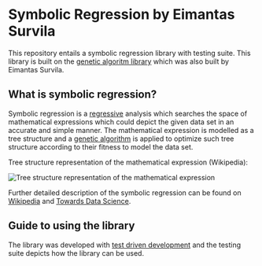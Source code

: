 # Symbolic Regression by Eimantas Survila

This repository entails a symbolic regression library with testing suite. This library is built on the [genetic algoritm library](https://github.com/Survila-Dev/Genetic-Algorithm-02) which was also built by Eimantas Survila.

## What is symbolic regression?

Symbolic regression is a [regressive](https://en.wikipedia.org/wiki/Regression_analysis) analysis which searches the space of mathematical expressions which could depict the given data set in an accurate and simple manner. The mathematical expression is modelled as a tree structure and a [genetic algorithm](https://en.wikipedia.org/wiki/Genetic_algorithm) is applied to optimize such tree structure according to their fitness to model the data set.

Tree structure representation of the mathematical expression (Wikipedia):

![Tree structure representation of the mathematical expression](https://upload.wikimedia.org/wikipedia/commons/7/77/Genetic_Program_Tree.png "Tree structure representation of the mathematical expression (Wikipedia)")

Further detailed description of the symbolic regression can be found on [Wikipedia](https://en.wikipedia.org/wiki/Symbolic_regression) and [Towards Data Science](https://towardsdatascience.com/symbolic-regression-the-forgotten-machine-learning-method-ac50365a7d95).

## Guide to using the library

The library was developed with [test driven development](https://en.wikipedia.org/wiki/Test-driven_development) and the testing suite depicts how the library can be used.
